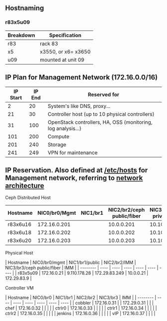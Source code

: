 ## Hostnaming
### r83x5u09
| Breakdown | Specification |
| --- | ------- |
| r83 | rack 83 |
| x5 | x3550, or x6= x3650 |
| u09 | mounted at unit 09 |

## IP Plan for Management Network (172.16.0.0/16)
| IP Start | IP End | Reserved for |
| -------- | ------ | ------------ |
| 2 | 20 | System's like DNS, proxy... |
| 21 | 30 | Controller host (up to 10 physical controllers) |
| 31 | 100 | OpenStack controllers, HA, OSS (monitoring, log analysis...) |
| 101 | 200 | Compute |
| 201 | 240 | Storage |
| 241 | 249 | VPN for maintenance |

## IP Reservation. Also defined at [/etc/hosts](samples/hosts/hosts) for Management network, referring to [network architecture](NetworkConfiguration.markdown)

Ceph Distributed Host

| Hostname | NIC0/br0/Mgmt | NIC1/br1 | NIC2/br2/ceph public/fiber | NIC3/br3/ceph private/fiber | IMM |
| -------- | ---- | ---- | ---- | ---- | ---- |
| r83x6u16 | 172.16.0.201 | | 10.0.0.201 | 10.10.0.201 | 172.29.83.16 | 
| r83x6u18 | 172.16.0.202 | | 10.0.0.202 | 10.10.0.202 | 172.29.83.18 |
| r83x6u20 | 172.16.0.203 | | 10.0.0.203 | 10.10.0.203 | 172.29.83.20 |

Physical Host

| Hostname | NIC0/br0/mgmt | NIC1/br1/public | NIC2/br2/IMM | NIC3/br3/ceph public/fiber | IMM |
| -------- | ---- | ---- | ---- | ---- | ---- | ---- |
| r83x5u09 | 172.16.0.21 | 9.110.178.28 | 172.29.83.249 | 10.0.0.21 | 172.29.83.9 | 

Controller VM

| Hostname | NIC0/br0 | NIC1/br1 | NIC2/br2 | NIC3/br3 | IMM | 
| -------- | ---- | ---- | ---- | ---- | ---- | ---- |
| cobbler | 172.16.0.31 | | 172.29.0.31 | |
| chef | 172.16.0.32 | | | |
| ctrlr0 | 172.16.0.33 | | | |
| ctrlr1 | 172.16.0.34 | | | |
| ctrlr2 | 172.16.0.35 | | | |
| jenkins | 172.16.0.36 | | | |
| vIP | 172.16.0.37 | | | |
